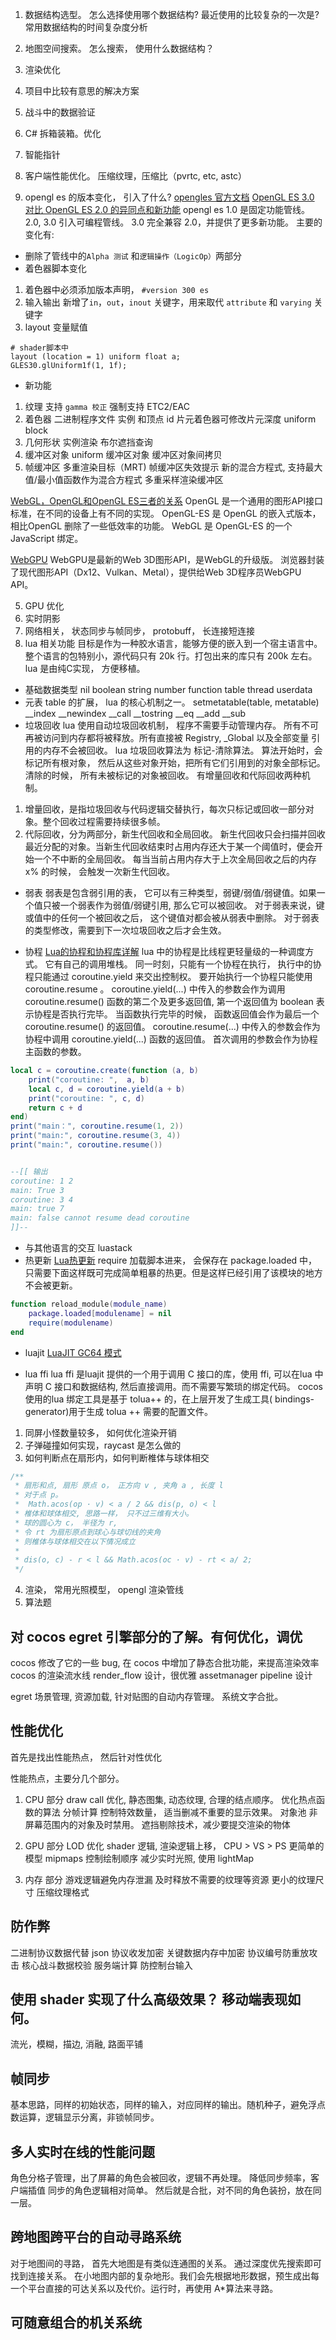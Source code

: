 1. 数据结构选型。 怎么选择使用哪个数据结构? 最近使用的比较复杂的一次是? 常用数据结构的时间复杂度分析
2. 地图空间搜索。 怎么搜索， 使用什么数据结构？
3. 渲染优化
4. 项目中比较有意思的解决方案
5. 战斗中的数据验证

1. C# 拆箱装箱。优化
2. 智能指针
3. 客户端性能优化。 压缩纹理，压缩比（pvrtc, etc, astc）
4. opengl es 的版本变化， 引入了什么?
[opengles 官方文档](https://www.khronos.org/opengles/)
[OpenGL ES 3.0 对比 OpenGL ES 2.0 的异同点和新功能](https://blog.csdn.net/afei__/article/details/88859449)
opengl es 1.0 是固定功能管线。
2.0, 3.0 引入可编程管线。 
3.0 完全兼容 2.0，并提供了更多新功能。
主要的变化有:

+ 删除了管线中的`Alpha 测试` 和`逻辑操作（LogicOp）`两部分
+ 着色器脚本变化
1. 着色器中必须添加版本声明， `#version 300 es`
2. 输入输出
新增了`in`，`out`，`inout` 关键字，用来取代 `attribute` 和 `varying` 关键字
3. layout 变量赋值
```
# shader脚本中
layout (location = 1) uniform float a;
GLES30.glUniform1f(1, 1f);
```
+ 新功能
1. 纹理
支持 `gamma 校正`
强制支持 ETC2/EAC
2. 着色器
二进制程序文件
实例 和顶点 id
片元着色器可修改片元深度
uniform block
3. 几何形状
实例渲染
布尔遮挡查询
4. 缓冲区对象
uniform 缓冲区对象
缓冲区对象间拷贝
5. 帧缓冲区
多重渲染目标（MRT)
帧缓冲区失效提示
新的混合方程式, 支持最大值/最小值函数作为混合方程式
多重采样渲染缓冲区




[WebGL，OpenGL和OpenGL ES三者的关系](https://blog.csdn.net/qq_23034515/article/details/108283747)
OpenGL 是一个通用的图形API接口标准，在不同的设备上有不同的实现。
OpenGL-ES 是 OpenGL 的嵌入式版本， 相比OpenGL 删除了一些低效率的功能。
WebGL 是 OpenGL-ES 的一个 JavaScript 绑定。

[WebGPU](https://zhuanlan.zhihu.com/p/95956384)
WebGPU是最新的Web 3D图形API，是WebGL的升级版。
浏览器封装了现代图形API（Dx12、Vulkan、Metal），提供给Web 3D程序员WebGPU API。


5. GPU 优化
6. 实时阴影
7. 网络相关， 状态同步与帧同步， protobuff， 长连接短连接
8. lua 相关功能
目标是作为一种胶水语言，能够方便的嵌入到一个宿主语言中。整个语言的包特别小，源代码只有 20k 行。打包出来的库只有 200k 左右。
lua 是由纯C实现， 方便移植。

+ 基础数据类型
nil boolean string number function table thread userdata
+ 元表
table 的扩展， lua 的核心机制之一。
setmetatable(table, metatable)
__index
__newindex
__call
__tostring
__eq
__add
__sub
+ 垃圾回收
lua 使用自动垃圾回收机制， 程序不需要手动管理内存。 所有不可再被访问到内存都将被释放。所有直接被 Registry, _Global 以及全部变量 引用的内存不会被回收。
lua 垃圾回收算法为 标记-清除算法。 算法开始时，会标记所有根对象， 然后从这些对象开始，把所有它们引用到的对象全部标记。清除的时候， 所有未被标记的对象被回收。
有增量回收和代际回收两种机制。
1. 增量回收，是指垃圾回收与代码逻辑交替执行，每次只标记或回收一部分对象。整个回收过程需要持续很多帧。
2. 代际回收，分为两部分，新生代回收和全局回收。
新生代回收只会扫描并回收最近分配的对象。当新生代回收结束时占用内存还大于某一个阈值时，便会开始一个不中断的全局回收。
每当当前占用内存大于上次全局回收之后的内存 x% 的时候， 会触发一次新生代回收。 

+ 弱表
弱表是包含弱引用的表， 它可以有三种类型，弱键/弱值/弱键值。如果一个值只被一个弱表作为弱值/弱键引用, 那么它可以被回收。
对于弱表来说，键或值中的任何一个被回收之后， 这个键值对都会被从弱表中删除。
对于弱表的类型修改，需要到下一次垃圾回收之后才会生效。

+ 协程
[Lua的协程和协程库详解](https://www.cnblogs.com/zrtqsk/p/4374360.html)
lua 中的协程是比线程更轻量级的一种调度方式。 它有自己的调用堆栈。 同一时刻，只能有一个协程在执行， 执行中的协程只能通过 coroutine.yield 来交出控制权。
要开始执行一个协程只能使用 coroutine.resume 。
coroutine.yield(...) 中传入的参数会作为调用 coroutine.resume() 函数的第二个及更多返回值, 第一个返回值为 boolean 表示协程是否执行完毕。
当函数执行完毕的时候， 函数返回值会作为最后一个 coroutine.resume() 的返回值。
coroutine.resume(...) 中传入的参数会作为协程中调用 coroutine.yield(...) 函数的返回值。 首次调用的参数会作为协程主函数的参数。 
```lua
local c = coroutine.create(function (a, b)
    print("coroutine: ",  a, b)
    local c, d = coroutine.yield(a + b)
    print("coroutine: ", c, d)
    return c + d
end)
print("main：", coroutine.resume(1, 2))
print("main:", coroutine.resume(3, 4))
print("main:", coroutine.resume())


--[[ 输出
coroutine: 1 2
main: True 3
coroutine: 3 4
main: true 7
main: false cannot resume dead coroutine
]]--
```

+ 与其他语言的交互
luastack
+ 热更新
[Lua热更新](https://gameinstitute.qq.com/community/detail/120538)
require 加载脚本进来， 会保存在 package.loaded 中， 只需要下面这样既可完成简单粗暴的热更。但是这样已经引用了该模块的地方不会被更新。
```lua
function reload_module(module_name)
    package.loaded[modulename] = nil
    require(modulename)
end
```
+ luajit
[LuaJIT GC64 模式](https://blog.openresty.com.cn/cn/luajit-gc64-mode/)

+ lua ffi
lua ffi 是luajit 提供的一个用于调用 C 接口的库，使用 ffi, 可以在lua 中声明 C 接口和数据结构, 然后直接调用。而不需要写繁琐的绑定代码。
cocos 使用的lua 绑定工具是基于 tolua++ 的，在上层开发了生成工具( bindings-generator)用于生成 tolua ++ 需要的配置文件。


1. 同屏小怪数量较多， 如何优化渲染开销
2. 子弹碰撞如何实现，raycast 是怎么做的
3. 如何判断点在扇形内，如何判断椎体与球体相交
```ts
/**
 * 扇形和点, 扇形 原点 o， 正方向 v , 夹角 a , 长度 l
 * 对于点 p。 
 *  Math.acos(op · v) < a / 2 && dis(p, o) < l
 * 椎体和球体相交, 思路一样， 只不过三维有大小。
 * 球的圆心为 c， 半径为 r, 
 * 令 rt 为扇形原点到球心与球切线的夹角
 * 则椎体与球体相交在以下情况成立
 * 
 * dis(o, c) - r < l && Math.acos(oc · v) - rt < a/ 2;
 */
```
4. 渲染， 常用光照模型， opengl 渲染管线
5. 算法题



## 对 cocos egret 引擎部分的了解。有何优化，调优
cocos  修改了它的一些 bug, 在 cocos 中增加了静态合批功能，来提高渲染效率
cocos 的渲染流水线 render_flow 设计，很优雅
assetmanager pipeline 设计

egret  场景管理, 资源加载, 针对贴图的自动内存管理。 系统文字合批。

## 性能优化
首先是找出性能热点， 然后针对性优化

性能热点，主要分几个部分。
1. CPU 部分 
draw call 优化, 静态图集, 动态纹理, 合理的结点顺序。
优化热点函数的算法
分帧计算
控制特效数量， 适当删减不重要的显示效果。
对象池
非屏幕范围内的对象及时禁用。
遮挡剔除技术，减少要提交渲染的物体

2. GPU 部分
LOD
优化 shader 逻辑,
渲染逻辑上移， CPU > VS > PS
更简单的模型
mipmaps
控制绘制顺序
减少实时光照, 使用 lightMap

3. 内存 部分
游戏逻辑避免内存泄漏
及时释放不需要的纹理等资源
更小的纹理尺寸
压缩纹理格式

## 防作弊
二进制协议数据代替 json
协议收发加密
关键数据内存中加密
协议编号防重放攻击
核心战斗数据校验
服务端计算
防控制台输入


## 使用 shader 实现了什么高级效果？ 移动端表现如何。
流光，模糊，描边, 消融, 路面平铺
## 帧同步
基本思路，同样的初始状态，同样的输入，对应同样的输出。随机种子，避免浮点数运算，逻辑显示分离，非锁帧同步。
## 多人实时在线的性能问题
角色分格子管理，出了屏幕的角色会被回收，逻辑不再处理。
降低同步频率，客户端插值
同步的角色逻辑相对简单。
然后就是合批，对不同的角色装扮，放在同一层。

## 跨地图跨平台的自动寻路系统
对于地图间的寻路， 首先大地图是有类似连通图的关系。 通过深度优先搜索即可找到连接关系。
在小地图内部的复杂地形。我们会先根据地形数据，预生成出每一个平台直接的可达关系以及代价。运行时，再使用 A*算法来寻路。
## 可随意组合的机关系统